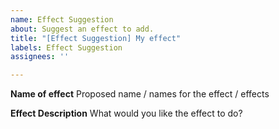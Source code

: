 ```yaml
---
name: Effect Suggestion
about: Suggest an effect to add.
title: "[Effect Suggestion] My effect"
labels: Effect Suggestion
assignees: ''

---
```


**Name of effect**
Proposed name / names for the effect / effects

**Effect Description**
What would you like the effect to do?
